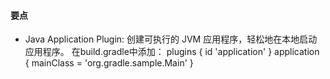 #### 要点
- Java Application Plugin: 创建可执行的 JVM 应用程序，轻松地在本地启动应用程序。
在build.gradle中添加：
plugins {
    id 'application'
}
application {
    mainClass = 'org.gradle.sample.Main'
}